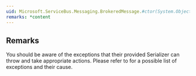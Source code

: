 ```yaml
---  
uid: Microsoft.ServiceBus.Messaging.BrokeredMessage.#ctor(System.Object,System.Runtime.Serialization.XmlObjectSerializer)  
remarks: *content  
---  
```

  
## Remarks  
 You should be aware of the exceptions that their provided Serializer can throw and take appropriate             actions. Please refer to  for              a possible list of exceptions and their cause.
